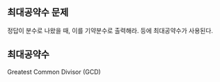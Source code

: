 ## 최대공약수 문제
정답이 분수로 나왔을 때, 이를 기약분수로 출력해라. 등에 최대공약수가 사용된다.

## 최대공약수
Greatest Common Divisor (GCD)

<!--stackedit_data:
eyJoaXN0b3J5IjpbLTY2MjkyNzI3M119
-->